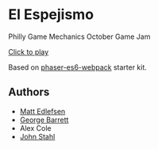 # El Espejismo
Philly Game Mechanics October Game Jam

[Click to play](https://medlefsen.github.io/espejismo)

Based on [phaser-es6-webpack](https://github.com/lean/phaser-es6-webpack) starter kit.

## Authors

 * [Matt Edlefsen](https://github.com/medlefsen)
 * [George Barrett](https://github.com/nefariousdeeds)
 * Alex Cole
 * [John Stahl](https://github.com/JohnStahl)
